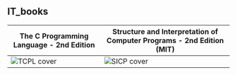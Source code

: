 ## IT_books

The C Programming Language - 2nd Edition|Structure and Interpretation of Computer Programs - 2nd Edition (MIT)
----------------------------------------|-----
![TCPL cover][TCPL]|![SICP cover][SICP]

[SICP]:https://img3.doubanio.com/lpic/s1463770.jpg
[TCPL]:https://img3.doubanio.com/lpic/s7990521.jpg


